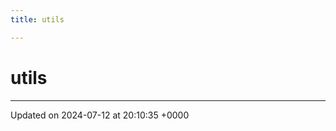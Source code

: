 ```yaml
---
title: utils

---
```


# utils








-------------------------------

Updated on 2024-07-12 at 20:10:35 +0000